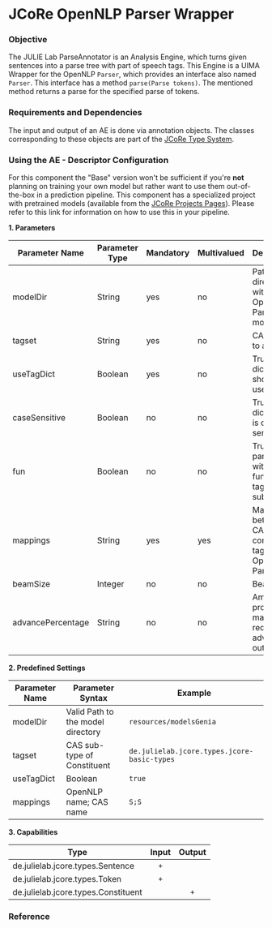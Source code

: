 # JCoRe OpenNLP Parser Wrapper

### Objective
The JULIE Lab ParseAnnotator is an Analysis Engine, which turns given sentences into a parse tree with part of speech tags. This Engine is a UIMA Wrapper for the OpenNLP `Parser`, which provides an interface also named `Parser`. This interface has a method `parse(Parse tokens)`. The mentioned method returns a parse for the specified parse of tokens. 

### Requirements and Dependencies
The input and output of an AE is done via annotation objects. The classes corresponding to these objects are part of the [JCoRe Type System](https://github.com/JULIELab/jcore-base/tree/master/jcore-types).

### Using the AE - Descriptor Configuration
For this component the "Base" version won't be sufficient if you're **not** planning on training your own model but rather want to use them out-of-the-box in a prediction pipeline. This component has a specialized project with pretrained models (available from the [JCoRe Projects Pages](https://github.com/JULIELab/jcore-projects)).
Please refer to this link for information on how to use this in your pipeline.

**1. Parameters**

| Parameter Name | Parameter Type | Mandatory | Multivalued | Description |
|----------------|----------------|-----------|-------------|-------------|
| modelDir | String | yes | no | Path to the directory with OpenNLP Parser models |
| tagset | String | yes | no | CAS Type to annotate |
| useTagDict | Boolean | yes | no | True, if a dictionary should be used |
| caseSensitive | Boolean | no | no | True, if a dictionary is case-sensitive |
| fun | Boolean | no | no | True, if parsing with functional tags (e.g. subj, obj) |
| mappings | String | yes | yes | Mappings between CAS constituent tags and OpenNLP Parser tags |
| beamSize | Integer | no | no | Beam size |
| advancePercentage | String | no | no | Amount of probability mass required of advanced outcomes |


**2. Predefined Settings**

| Parameter Name | Parameter Syntax | Example |
|----------------|------------------|---------|
| modelDir | Valid Path to the model directory | `resources/modelsGenia` |
| tagset | CAS sub-type of Constituent | `de.julielab.jcore.types.jcore-basic-types` |
| useTagDict | Boolean | `true` |
| mappings | OpenNLP name; CAS name | `S;S` |


**3. Capabilities**

| Type | Input | Output |
|------|:-----:|:------:|
| de.julielab.jcore.types.Sentence |`+`| |
| de.julielab.jcore.types.Token |`+`|  |
| de.julielab.jcore.types.Constituent | |`+`|  


### Reference

